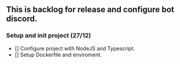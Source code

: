 ## This is backlog for release and configure bot discord.

### Setup and init project (27/12)
- [] Configure project with NodeJS and Typescript.
- [] Setup Dockerfile and enviroment.
